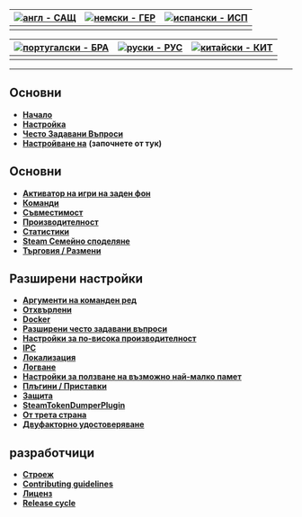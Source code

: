 | [![англ - САЩ](https://raw.githubusercontent.com/hjnilsson/country-flags/master/png100px/us.png)](https://github.com/JustArchiNET/ArchiSteamFarm/wiki/Home) | [![немски - ГЕР](https://raw.githubusercontent.com/hjnilsson/country-flags/master/png100px/de.png)](https://github.com/JustArchiNET/ArchiSteamFarm/wiki/Home-de-DE) | [![испански - ИСП](https://raw.githubusercontent.com/hjnilsson/country-flags/master/png100px/es.png)](https://github.com/JustArchiNET/ArchiSteamFarm/wiki/Home-es-ES) |
| ----------------------------------------------------------------------------------------------------------------------------------------------------------- | ------------------------------------------------------------------------------------------------------------------------------------------------------------------- | --------------------------------------------------------------------------------------------------------------------------------------------------------------------- |
|                                                                                                                                                             |                                                                                                                                                                     |                                                                                                                                                                       |

| [![португалски - БРА](https://raw.githubusercontent.com/hjnilsson/country-flags/master/png100px/br.png)](https://github.com/JustArchiNET/ArchiSteamFarm/wiki/Home-pt-BR) | [![руски - РУС](https://raw.githubusercontent.com/hjnilsson/country-flags/master/png100px/ru.png)](https://github.com/JustArchiNET/ArchiSteamFarm/wiki/Home-ru-RU) | [![китайски - КИТ](https://raw.githubusercontent.com/hjnilsson/country-flags/master/png100px/cn.png)](https://github.com/JustArchiNET/ArchiSteamFarm/wiki/Home-zh-CN) |
| ------------------------------------------------------------------------------------------------------------------------------------------------------------------------ | ------------------------------------------------------------------------------------------------------------------------------------------------------------------ | --------------------------------------------------------------------------------------------------------------------------------------------------------------------- |
|                                                                                                                                                                          |                                                                                                                                                                    |                                                                                                                                                                       |

* * *

## Основни

* **[Начало](https://github.com/JustArchiNET/ArchiSteamFarm/wiki/Home)**
* **[Настройка](https://github.com/JustArchiNET/ArchiSteamFarm/wiki/Configuration)**
* **[Често Задавани Въпроси](https://github.com/JustArchiNET/ArchiSteamFarm/wiki/FAQ)**
* **[Настройване на](https://github.com/JustArchiNET/ArchiSteamFarm/wiki/Setting-up)** **(започнете от тук)**

## Основни

* **[Активатор на игри на заден фон](https://github.com/JustArchiNET/ArchiSteamFarm/wiki/Background-games-redeemer)**
* **[Команди](https://github.com/JustArchiNET/ArchiSteamFarm/wiki/Commands)**
* **[Съвместимост](https://github.com/JustArchiNET/ArchiSteamFarm/wiki/Compatibility)**
* **[Производителност](https://github.com/JustArchiNET/ArchiSteamFarm/wiki/Performance)**
* **[Статистики](https://github.com/JustArchiNET/ArchiSteamFarm/wiki/Statistics)**
* **[Steam Семейно споделяне](https://github.com/JustArchiNET/ArchiSteamFarm/wiki/Steam-Family-Sharing)**
* **[Търговия / Размени](https://github.com/JustArchiNET/ArchiSteamFarm/wiki/Trading)**

## Разширени настройки

* **[Аргументи на команден ред](https://github.com/JustArchiNET/ArchiSteamFarm/wiki/Command-line-arguments)**
* **[Отхвърлени](https://github.com/JustArchiNET/ArchiSteamFarm/wiki/Deprecation)**
* **[Docker](https://github.com/JustArchiNET/ArchiSteamFarm/wiki/Docker)**
* **[Разширени често задавани въпроси](https://github.com/JustArchiNET/ArchiSteamFarm/wiki/Extended-FAQ)**
* **[Настройки за по-висока производителност](https://github.com/JustArchiNET/ArchiSteamFarm/wiki/High-performance-setup)**
* **[IPC](https://github.com/JustArchiNET/ArchiSteamFarm/wiki/IPC)**
* **[Локализация](https://github.com/JustArchiNET/ArchiSteamFarm/wiki/Localization)**
* **[Логване](https://github.com/JustArchiNET/ArchiSteamFarm/wiki/Logging)**
* **[Настройки за ползване на възможно най-малко памет](https://github.com/JustArchiNET/ArchiSteamFarm/wiki/Low-memory-setup)**
* **[Плъгини / Приставки](https://github.com/JustArchiNET/ArchiSteamFarm/wiki/Plugins)**
* **[Защита](https://github.com/JustArchiNET/ArchiSteamFarm/wiki/Security)**
* **[SteamTokenDumperPlugin](https://github.com/JustArchiNET/ArchiSteamFarm/wiki/SteamTokenDumperPlugin)**
* **[От трета страна](https://github.com/JustArchiNET/ArchiSteamFarm/wiki/Third-party)**
* **[Двуфакторно удостоверяване](https://github.com/JustArchiNET/ArchiSteamFarm/wiki/Two-factor-authentication)**

## разработчици

* **[Строеж](https://github.com/JustArchiNET/ArchiSteamFarm/wiki/Compilation)**
* **[Contributing guidelines](https://github.com/JustArchiNET/ArchiSteamFarm/blob/master/.github/CONTRIBUTING.md)**
* **[Лиценз](https://github.com/JustArchiNET/ArchiSteamFarm/wiki/License)**
* **[Release cycle](https://github.com/JustArchiNET/ArchiSteamFarm/wiki/Release-cycle)**